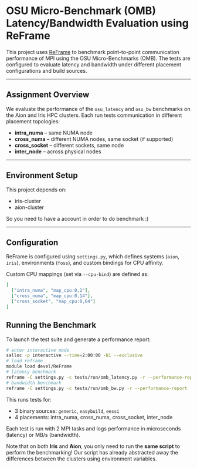 # OSU Micro-Benchmark (OMB) Latency/Bandwidth Evaluation using ReFrame

This project uses [ReFrame](https://reframe-hpc.readthedocs.io/) to benchmark point-to-point communication performance of MPI using the OSU Micro-Benchmarks (OMB). The tests are configured to evaluate latency and bandwidth under different placement configurations and build sources.

---

## Assignment Overview

We evaluate the performance of the `osu_latency` and `osu_bw` benchmarks on the Aion and Iris HPC clusters. Each run tests communication in different placement topologies:

- **intra_numa** – same NUMA node
- **cross_numa** – different NUMA nodes, same socket (if supported)
- **cross_socket** – different sockets, same node
- **inter_node** – across physical nodes

---

## Environment Setup

This project depends on:

- iris-cluster
- aion-cluster

So you need to have a account in order to do benchmark :)

---

## Configuration

ReFrame is configured using `settings.py`, which defines systems (`aion`, `iris`), environments (`foss`), and custom bindings for CPU affinity.

Custom CPU mappings (set via `--cpu-bind`) are defined as:

```json
[
  ["intra_numa", "map_cpu:0,1"],
  ["cross_numa", "map_cpu:0,14"],
  ["cross_socket", "map_cpu:0,64"]
]
```

## Running the Benchmark

To launch the test suite and generate a performance report:

```sh
# enter interactive mode
salloc -p interactive --time=2:00:00 -N1 --exclusive
# load reframe
module load devel/ReFrame
# latency benchmark
reframe -C settings.py -c tests/run/omb_latency.py -r --performance-report
# bandwidth benchmark
reframe -C settings.py -c tests/run/omb_bw.py -r --performance-report
```

This runs tests for:
- 3 binary sources: `generic`, `easybuild`, `eessi`
- 4 placements: intra_numa, cross_numa, cross_socket, inter_node

Each test is run with 2 MPI tasks and logs performance in microseconds (latency) or MB/s (bandwidth).

Note that on both **Iris** and **Aion**, you only need to run the **same script** to perform the benchmarking! Our script has already abstracted away the differences between the clusters using environment variables.
